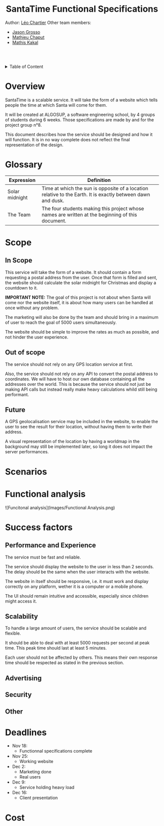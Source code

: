 <h1 style="text-align:center">SantaTime Functional Specifications</h1>

Author: [Léo Chartier](https://github.com/leo-chartier)
Other team members:
- [Jason Grosso](https://github.com/JasonGROSSO)
- [Mathieu Chaput](https://github.com/Chaput-Mathieu)
- [Mathis Kakal](https://github.com/mathiskakal)



<br><br>



<details>
<summary>Table of Content</summary>

- [Overview](#overview)
- [Glossary](#glossary)
- [Scope](#scope)
  - [In Scope](#in-scope)
  - [Out of scope](#out-of-scope)
  - [Future](#future)
- [Scenarios](#scenarios)
- [Functional analysis](#functional-analysis)
- [Success factors](#success-factors)
  - [Performance and Experience](#performance-and-experience)
  - [Scalability](#scalability)
  - [Advertising](#advertising)
  - [Security](#security)
  - [Other](#other)
- [Deadlines](#deadlines)
- [Cost](#cost)

</details>



# Overview

SantaTime is a scalable service. It will take the form of a website which tells people the time at which Santa will come for them.

It will be created at ALGOSUP, a software engineering school, by 4 groups of students during 6 weeks.
Those specifications are made by and for the project group n°8.

This document describes how the service should be designed and how it will function.
It is in no way complete does not reflect the final representation of the design.
<!-- TODO: This document should be complete but might still contain errors. Please contact me if you find any mistakes. -->

# Glossary

| Expression     | Definition                                                                                                  |
| -------------- | ----------------------------------------------------------------------------------------------------------- |
| Solar midnight | Time at which the sun is opposite of a location relative to the Earth. It is exactly between dawn and dusk. |
| The Team       | The four students making this project whose names are written at the beginning of this document.            |



# Scope

## In Scope

This service will take the form of a website. It should contain a form requesting a postal address from the user. Once that form is filled and sent, the website should calculate the solar midnight for Christmas and display a countdown to it.

**IMPORTANT NOTE:**
The goal of this project is not about when Santa will come nor the website itself, it is about how many users can be handled at once without any problem.

The marketing will also be done by the team and should bring in a maximum of user to reach the goal of 5000 users simultaneously.

The website should be simple to improve the rates as much as possible, and not hinder the user experience.

## Out of scope

The service should not rely on any GPS location service at first.

Also, the service should not rely on any API to convert the postal address to coordinates. We will have to host our own database containing all the addresses over the world.
This is because the service should not just be making API calls but instead really make heavy calculations whild still being performant.

## Future

A GPS geolocalisation service may be included in the website, to enable the user to see the result for their location, without having them to write their address.

A visual representation of the location by having a worldmap in the background may still be implemented later, so long it does not impact the server performances.



# Scenarios<!-- = Personaes -->

# Functional analysis

![Funcitonal analysis](Images/Functional Analysis.png)

<!-- # Law -->



# Success factors

## Performance and Experience

The service must be fast and reliable.

The service should display the website to the user in less than 2 seconds. The delay should be the same when the user interacts with the website.

The website in itself should be responsive, i.e. it must work and display correctly on any platform, wether it is a computer or a mobile phone.

The UI should remain intuitive and accessible, especially since children might access it.

## Scalability

To handle a large amount of users, the service should be scalable and flexible.

It should be able to deal with at least 5000 requests per second at peak time.
This peak time should last at least 5 minutes.

Each user should not be affected by others. This means their own response time should be respected as stated in the previous section.

## Advertising

## Security

## Other



# Deadlines

- Nov 18:
  - Functionnal specifications complete
- Nov 25:
  - Working website
- Dec 2:
  - Marketing done
  - Real users
- Dec 9:
  - Service holding heavy load
- Dec 16:
  - Client presentation

# Cost